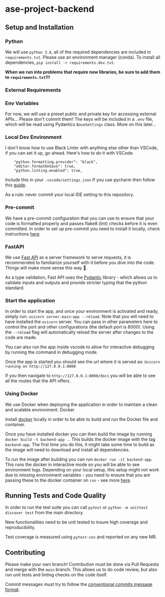 # ase-project-backend

## Setup and Installation

### Python

We will use `python 3.8`, all of the required dependencies are included in `requirements.txt`.
Please use an environment manager (conda).
To install all dependencies, `pip install -r requirements.dev.txt`.

**When we run into problems that require new libraries, be sure to add them to `requirements.txt`!!!**

### External Requirements

### Env Variables
For now, we will use a preset public and private key for accessing external APIs... Please don't commit them!
The keys will be included in a `.env` file, which will be read using Pydantics `BaseSettings` class. More on this later...

### Local Dev Environment
I don't know how to use Black Linter with anything else other than VSCode, if you can set it up, go ahead.
Here's how to do it with VSCode.
```
    "python.formatting.provider": "black",
    "editor.formatOnSave": true,
    "python.linting.enabled": true,
```
Include this in your `.vscode/settings.json`
If you use pycharm then follow this [guide](https://black.readthedocs.io/en/stable/editor_integration.html#pycharm-intellij-idea).

As a rule: never commit your local IDE setting to this repository.

### Pre-commit

We have a pre-commit configuration that you can use to ensure that your code is formatted properly and passes flake8 (lint) checks before it is even committed. In order to set up pre-commit you need to install it locally, check instructions [here](https://pre-commit.com/#intro).

### FastAPI

We use [Fast API](https://fastapi.tiangolo.com/) as a server framework to serve requests, it is recommended to familiarize yourself with it before you dive into the code. Things will make more sense this way 🙂.

As a type validation, Fast API uses the [Pydantic](https://pydantic-docs.helpmanual.io/) library - which allows us to validate inputs and outputs and provide stricter typing that the python standard.

### Start the application

In order to start the app, and once your environment is activated and ready, simply run: `uvicorn server.main:app --reload`. Note that you will need to have installed the `uvicorn` server. You can pass in other parameters here to control the port and other configurations (the default port is 8000). Using the `--reload` flag will automatically reload the server after changes to the code are made.

You can also run the app inside vscode to allow for interactive debugging by running the command in debugging mode.

Once the app is started you should see the url where it is served as:
`Uvicorn running on http://127.0.0.1:8000`

If you then navigate to `http://127.0.0.1:8000/docs` you will be able to see all the routes that the API offers.

### Using Docker

We use Docker when deploying the application in order to maintain a clean and scalable environment. Docker

Install [docker](https://docs.docker.com/get-docker/) locally in order to be able to build and run the Docker file and container.

Once you have installed docker you can then build the image by running `docker build -t backend-app .`. This builds the docker image with the tag `backend-app`. The first time you do this, it might take some time to build as the image will need to download and install all dependencies.

To run the image after building you can run `docker run -it backend-app`. This runs the docker in interactive mode so you will be able to see environment logs. Depending on your local setup, this setup might not work due to missing environment variables - you need to ensure that you are passing these to the docker container on `run` - see more [here](https://docs.docker.com/engine/reference/commandline/run/).

## Running Tests and Code Quality

In order to run the test suite you can call `pytest` or `python -m unittest discover test` from the main directory.

New functionalities need to be unit tested to insure high coverage and reproducibility.

Test coverage is measured using `pytest-cov` and reported on any new MR.

## Contributing
Please make your own branch!
Contribution must be done via Pull Requests and merge with the `main` branch. This allows us to do code review, but also run unit tests and linting checks on the code itself.

Commit messages must try to follow the [conventional commits message format](https://www.conventionalcommits.org/en/v1.0.0-beta.2/).
